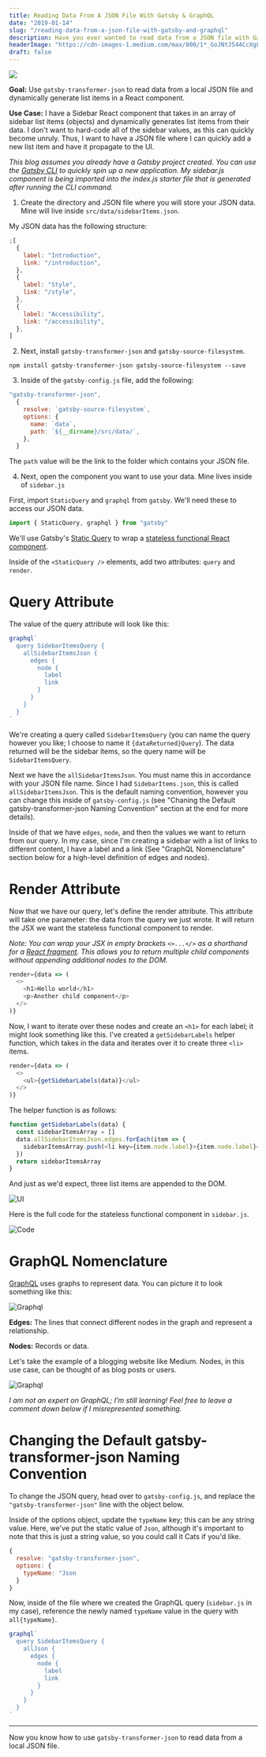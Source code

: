 ```yaml
---
title: Reading Data From A JSON File With Gatsby & GraphQL
date: "2019-01-14"
slug: "/reading-data-from-a-json-file-with-gatsby-and-graphql"
description: Have you ever wanted to read data from a JSON file with Gatsby? Now you can!
headerImage: "https://cdn-images-1.medium.com/max/800/1*_GoJNtJ544CcXgLtkrQ7Lg.png"
draft: false
---
```


<img src="https://cdn-images-1.medium.com/max/800/1*_GoJNtJ544CcXgLtkrQ7Lg.png" />

**Goal:** Use `gatsby-transformer-json` to read data from a local JSON file and dynamically generate list items in a React component.

**Use Case:** I have a Sidebar React component that takes in an array of sidebar list items (objects) and dynamically generates list items from their data. I don't want to hard-code all of the sidebar values, as this can quickly become unruly. Thus, I want to have a JSON file where I can quickly add a new list item and have it propagate to the UI.

_This blog assumes you already have a Gatsby project created. You can use the [Gatsby CLI](https://www.gatsbyjs.org/) to quickly spin up a new application. My sidebar.js component is being imported into the index.js starter file that is generated after running the CLI command._

1. Create the directory and JSON file where you will store your JSON data. Mine will live inside `src/data/sidebarItems.json`.

My JSON data has the following structure:

```js
;[
  {
    label: "Introduction",
    link: "/introduction",
  },
  {
    label: "Style",
    link: "/style",
  },
  {
    label: "Accessibility",
    link: "/accessibility",
  },
]
```

2. Next, install `gatsby-transformer-json` and `gatsby-source-filesystem`.

```
npm install gatsby-transformer-json gatsby-source-filesystem --save
```

3. Inside of the `gatsby-config.js` file, add the following:

```js
"gatsby-transformer-json",
  {
    resolve: `gatsby-source-filesystem`,
    options: {
      name: `data`,
      path: `${__dirname}/src/data/`,
    },
  }
```

The `path` value will be the link to the folder which contains your JSON file.

4. Next, open the component you want to use your data. Mine lives inside of `sidebar.js`

First, import `StaticQuery` and `graphql` from `gatsby`. We'll need these to access our JSON data.

```js
import { StaticQuery, graphql } from "gatsby"
```

We'll use Gatsby's [Static Query](https://www.gatsbyjs.org/docs/static-query/) to wrap a [stateless functional React component](https://itnext.io/react-component-class-vs-stateless-component-e3797c7d23ab).

Inside of the `<StaticQuery />` elements, add two attributes: `query` and `render`.

# Query Attribute

The value of the query attribute will look like this:

```js
graphql`
  query SidebarItemsQuery {
    allSidebarItemsJson {
      edges {
        node {
          label
          link
        }
      }
    }
  }
`
```

We're creating a query called `SidebarItemsQuery` (you can name the query however you like; I choose to name it `{dataReturned}Query`). The data returned will be the sidebar items, so the query name will be `SidebarItemsQuery`.

Next we have the `allSidebarItemsJson`. You must name this in accordance with your JSON file name. Since I had `SidebarItems.json`, this is called `allSidebarItemsJson`. This is the default naming convention, however you can change this inside of `gatsby-config.js` (see "Chaning the Default gatsby-transformer-json Naming Convention" section at the end for more details).

Inside of that we have `edges`, `node`, and then the values we want to return from our query. In my case, since I'm creating a sidebar with a list of links to different content, I have a label and a link (See "GraphQL Nomenclature" section below for a high-level definition of edges and nodes).

# Render Attribute

Now that we have our query, let's define the render attribute. This attribute will take one parameter: the data from the query we just wrote. It will return the JSX we want the stateless functional component to render.

_Note: You can wrap your JSX in empty brackets `<>...</>` as a shorthand for a [React fragment](https://reactjs.org/docs/fragments.html). This allows you to return multiple child components without appending additional nodes to the DOM._

```js
render={data => (
  <>
    <h1>Hello world</h1>
    <p>Another child component</p>
  </>
)}
```

Now, I want to iterate over these nodes and create an `<h1>` for each label; it might look something like this. I've created a `getSidebarLabels` helper function, which takes in the data and iterates over it to create three `<li>` items.

```js
render={data => (
  <>
    <ul>{getSidebarLabels(data)}</ul>
  </>
)}
```

The helper function is as follows:

```js
function getSidebarLabels(data) {
  const sidebarItemsArray = []
  data.allSidebarItemsJson.edges.forEach(item => {
    sidebarItemsArray.push(<li key={item.node.label}>{item.node.label}</li>)
  })
  return sidebarItemsArray
}
```

And just as we'd expect, three list items are appended to the DOM.

![UI](https://cdn-images-1.medium.com/max/800/1*RFYcaCmQSFKIZhQi_M0_JA.png)

Here is the full code for the stateless functional component in `sidebar.js`.

![Code](https://cdn-images-1.medium.com/max/800/1*ki5QO0Q9j-Wb6LFJfNb9Zw.png)

# GraphQL Nomenclature

[GraphQL](https://graphql.org/learn/) uses graphs to represent data. You can picture it to look something like this:

![Graphql](https://cdn-images-1.medium.com/max/800/1*e72Er_KPHQtHtb92TBRk7g.png)

**Edges:** The lines that connect different nodes in the graph and represent a relationship.

**Nodes:** Records or data.

Let's take the example of a blogging website like Medium. Nodes, in this use case, can be thought of as blog posts or users.

![Graphql](https://cdn-images-1.medium.com/max/800/1*tAd1ZPpiNUKaQDh_GS-P3Q.png)

_I am not an expert on GraphQL; I'm still learning! Feel free to leave a comment down below if I misrepresented something._

# Changing the Default gatsby-transformer-json Naming Convention

To change the JSON query, head over to `gatsby-config.js`, and replace the `"gatsby-transformer-json"` line with the object below.

Inside of the options object, update the `typeName` key; this can be any string value. Here, we've put the static value of `Json`, although it's important to note that this is just a string value, so you could call it Cats if you'd like.

```js
{
  resolve: "gatsby-transformer-json",
  options: {
    typeName: "Json
  }
}
```

Now, inside of the file where we created the GraphQL query (`sidebar.js` in my case), reference the newly named `typeName` value in the query with `all{typeName}`.

```js
graphql`
  query SidebarItemsQuery {
    allJson {
      edges {
        node {
          label
          link
        }
      }
    }
  }
`
```

---

Now you know how to use `gatsby-transformer-json` to read data from a local JSON file.
